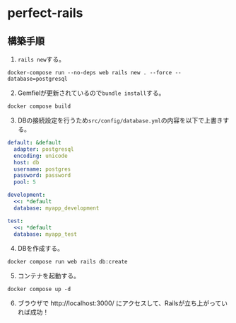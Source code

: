 # perfect-rails

## 構築手順
1. `rails new`する。
```docker
docker-compose run --no-deps web rails new . --force --database=postgresql
```

2. Gemfielが更新されているので`bundle install`する。
```docker
docker compose build
```

3. DBの接続設定を行うため`src/config/database.yml`の内容を以下で上書きする。
```ruby:database.yml
default: &default
  adapter: postgresql
  encoding: unicode
  host: db
  username: postgres
  password: password
  pool: 5

development:
  <<: *default
  database: myapp_development

test:
  <<: *default
  database: myapp_test
```

4. DBを作成する。
```docker
docker compose run web rails db:create
```

5. コンテナを起動する。
```docker
docker compose up -d
```

6. ブラウザで http://localhost:3000/ にアクセスして、Railsが立ち上がっていれば成功！